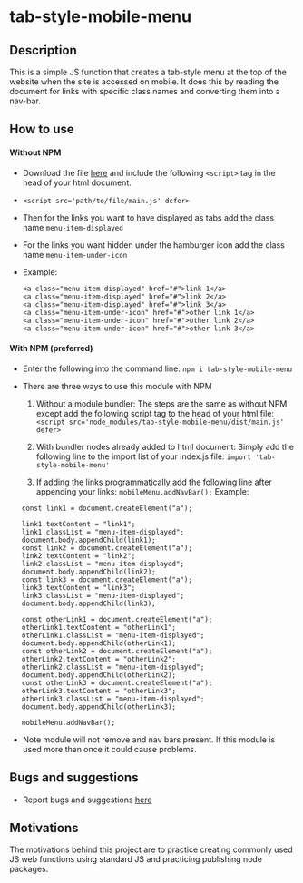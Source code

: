 # tab-style-mobile-menu

## Description

This is a simple JS function that creates a tab-style menu at the top of the website when the site is accessed on mobile. It does this by reading the document for links with specific class names and converting them into a nav-bar.

## How to use

#### Without NPM

- Download the file [here](https://raw.githubusercontent.com/palmerusaf/tab-style-mobile-menu/main/dist/main.js) and include the following `<script>` tag in the head of your html document.

- `<script src='path/to/file/main.js' defer>`
- Then for the links you want to have displayed as tabs add the class name `menu-item-displayed`
- For the links you want hidden under the hamburger icon add the class name `menu-item-under-icon`
- Example:
  ```
  <a class="menu-item-displayed" href="#">link 1</a>
  <a class="menu-item-displayed" href="#">link 2</a>
  <a class="menu-item-displayed" href="#">link 3</a>
  <a class="menu-item-under-icon" href="#">other link 1</a>
  <a class="menu-item-under-icon" href="#">other link 2</a>
  <a class="menu-item-under-icon" href="#">other link 3</a>
  ```

#### With NPM (preferred)

- Enter the following into the command line:
  `npm i tab-style-mobile-menu`
- There are three ways to use this module with NPM

  1. Without a module bundler:
     The steps are the same as without NPM except add the following script tag to the head of your html file:
     `<script src='node_modules/tab-style-mobile-menu/dist/main.js' defer>`

  2. With bundler nodes already added to html document:
     Simply add the following line to the import list of your index.js file:
     `import 'tab-style-mobile-menu'`
  3. If adding the links programmatically add the following line after appending your links:
     `mobileMenu.addNavBar();`
     Example:

```
   const link1 = document.createElement("a");

   link1.textContent = "link1";
   link1.classList = "menu-item-displayed";
   document.body.appendChild(link1);
   const link2 = document.createElement("a");
   link2.textContent = "link2";
   link2.classList = "menu-item-displayed";
   document.body.appendChild(link2);
   const link3 = document.createElement("a");
   link3.textContent = "link3";
   link3.classList = "menu-item-displayed";
   document.body.appendChild(link3);

   const otherLink1 = document.createElement("a");
   otherLink1.textContent = "otherLink1";
   otherLink1.classList = "menu-item-displayed";
   document.body.appendChild(otherLink1);
   const otherLink2 = document.createElement("a");
   otherLink2.textContent = "otherLink2";
   otherLink2.classList = "menu-item-displayed";
   document.body.appendChild(otherLink2);
   const otherLink3 = document.createElement("a");
   otherLink3.textContent = "otherLink3";
   otherLink3.classList = "menu-item-displayed";
   document.body.appendChild(otherLink3);

   mobileMenu.addNavBar();
```
* Note module will not remove and nav bars present. If this module is used more than once it could cause problems.

## Bugs and suggestions
* Report bugs and suggestions [here](https://github.com/palmerusaf/tab-style-mobile-menu/issues)
## Motivations

The motivations behind this project are to practice creating commonly used JS web functions using standard JS and practicing publishing node packages.
